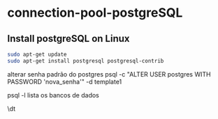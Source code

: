 # connection-pool-postgreSQL

## Install postgreSQL on Linux
```bash
sudo apt-get update
sudo apt-get install postgresql postgresql-contrib
```

alterar senha padrão do postgres
psql -c "ALTER USER postgres WITH PASSWORD 'nova_senha'" -d template1

psql -l lista os bancos de dados

\dt